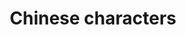 ---
title: Chinese characters
Script-type: Logographic
Time-period: Bronze Age China to present
Direction: Left-to-right (modern), Top-to-bottom, columns right to left (traditional)
Languages: Chinese, Japanese, Korean, Okinawan, Vietnamese, Zhuang, Miao
image-url: https://i.epochtimes.com/assets/uploads/2018/06/1806060712502357-600x400.jpg
---